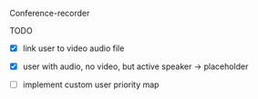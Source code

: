 Conference-recorder

TODO
- [x] link user to video audio file

- [x] user with audio, no video, but active speaker -> placeholder

- [ ] implement custom user priority map





